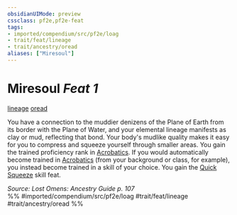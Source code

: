```yaml
---
obsidianUIMode: preview
cssclass: pf2e,pf2e-feat
tags:
- imported/compendium/src/pf2e/loag
- trait/feat/lineage
- trait/ancestry/oread
aliases: ["Miresoul"]
---
```

# Miresoul  *Feat 1*  
[lineage](lineage-apg.md)  [oread](oread-b2.md)  


You have a connection to the muddier denizens of the Plane of Earth from its border with the Plane of Water, and your elemental lineage manifests as clay or mud, reflecting that bond. Your body's mudlike quality makes it easy for you to compress and squeeze yourself through smaller areas. You gain the trained proficiency rank in [Acrobatics](../skills.md#Acrobatics). If you would automatically become trained in [Acrobatics](../skills.md#Acrobatics) (from your background or class, for example), you instead become trained in a skill of your choice. You gain the [Quick Squeeze](quick-squeeze.md) skill feat.

*Source: Lost Omens: Ancestry Guide p. 107*  
%% #imported/compendium/src/pf2e/loag #trait/feat/lineage #trait/ancestry/oread %%